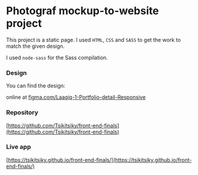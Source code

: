 # Photograf mockup-to-website project

This project is a static page. I used `HTML`, `CSS` and `SASS` to get the work to match the given design.

I used `node-sass` for the Sass compilation.


### Design

You can find the design:

online at [figma.com/Laaqiq-1-Portfolio-detail-Responsive](https://www.figma.com/file/VgF87mULloYb7HZ1EMCRzU/Laaqiq-1-Portfolio-detail-Responsive?node-id=0%3A1) 

### Repository

[https://github.com/Tsikitsiky/front-end-finals](https://github.com/Tsikitsiky/front-end-finals)

### Live app
[https://tsikitsiky.github.io/front-end-finals/](https://tsikitsiky.github.io/front-end-finals/)